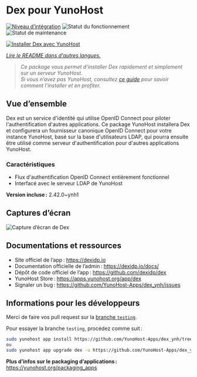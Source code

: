 <!--
Nota bene : ce README est automatiquement généré par <https://github.com/YunoHost/apps/tree/master/tools/readme_generator>
Il NE doit PAS être modifié à la main.
-->

# Dex pour YunoHost

[![Niveau d’intégration](https://apps.yunohost.org/badge/integration/dex)](https://ci-apps.yunohost.org/ci/apps/dex/)
![Statut du fonctionnement](https://apps.yunohost.org/badge/state/dex)
![Statut de maintenance](https://apps.yunohost.org/badge/maintained/dex)

[![Installer Dex avec YunoHost](https://install-app.yunohost.org/install-with-yunohost.svg)](https://install-app.yunohost.org/?app=dex)

*[Lire le README dans d'autres langues.](./ALL_README.md)*

> *Ce package vous permet d’installer Dex rapidement et simplement sur un serveur YunoHost.*  
> *Si vous n’avez pas YunoHost, consultez [ce guide](https://yunohost.org/install) pour savoir comment l’installer et en profiter.*

## Vue d’ensemble

Dex est un service d'identité qui utilise OpenID Connect pour piloter l'authentification d'autres applications.
Ce package YunoHost installera Dex et configurera un fournisseur canonique OpenID Connect pour votre instance YunoHost, basé sur la base d'utilisateurs LDAP, qui pourra ensuite être utilisé comme serveur d'authentification pour d'autres applications YunoHost.

### Caractéristiques

- Flux d'authentification OpenID Connect entièrement fonctionnel
- Interfacé avec le serveur LDAP de YunoHost

**Version incluse :** 2.42.0~ynh1

## Captures d’écran

![Capture d’écran de Dex](./doc/screenshots/Dex_screenshot.png)

## Documentations et ressources

- Site officiel de l’app : <https://dexidp.io>
- Documentation officielle de l’admin : <https://dexidp.io/docs/>
- Dépôt de code officiel de l’app : <https://github.com/dexidp/dex>
- YunoHost Store : <https://apps.yunohost.org/app/dex>
- Signaler un bug : <https://github.com/YunoHost-Apps/dex_ynh/issues>

## Informations pour les développeurs

Merci de faire vos pull request sur la [branche `testing`](https://github.com/YunoHost-Apps/dex_ynh/tree/testing).

Pour essayer la branche `testing`, procédez comme suit :

```bash
sudo yunohost app install https://github.com/YunoHost-Apps/dex_ynh/tree/testing --debug
ou
sudo yunohost app upgrade dex -u https://github.com/YunoHost-Apps/dex_ynh/tree/testing --debug
```

**Plus d’infos sur le packaging d’applications :** <https://yunohost.org/packaging_apps>
